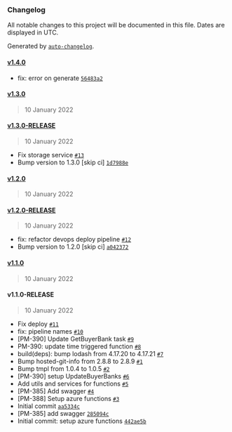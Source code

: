 ### Changelog

All notable changes to this project will be documented in this file. Dates are displayed in UTC.

Generated by [`auto-changelog`](https://github.com/CookPete/auto-changelog).

#### [v1.4.0](https://github.com/pagopa/pagopa-functions-buyerbank/compare/v1.3.0...v1.4.0)

- fix: error on generate [`56483a2`](https://github.com/pagopa/pagopa-functions-buyerbank/commit/56483a2f646d2260e0ef359893a2ee3ae4333ca3)

#### [v1.3.0](https://github.com/pagopa/pagopa-functions-buyerbank/compare/v1.3.0-RELEASE...v1.3.0)

> 10 January 2022

#### [v1.3.0-RELEASE](https://github.com/pagopa/pagopa-functions-buyerbank/compare/v1.2.0...v1.3.0-RELEASE)

> 10 January 2022

- Fix storage service [`#13`](https://github.com/pagopa/pagopa-functions-buyerbank/pull/13)
- Bump version to 1.3.0 [skip ci] [`1d7988e`](https://github.com/pagopa/pagopa-functions-buyerbank/commit/1d7988e69713cf217ecfe077f49fb1dcd7ce658f)

#### [v1.2.0](https://github.com/pagopa/pagopa-functions-buyerbank/compare/v1.2.0-RELEASE...v1.2.0)

> 10 January 2022

#### [v1.2.0-RELEASE](https://github.com/pagopa/pagopa-functions-buyerbank/compare/v1.1.0...v1.2.0-RELEASE)

> 10 January 2022

- fix: refactor devops deploy pipeline [`#12`](https://github.com/pagopa/pagopa-functions-buyerbank/pull/12)
- Bump version to 1.2.0 [skip ci] [`a042372`](https://github.com/pagopa/pagopa-functions-buyerbank/commit/a042372b340405bf51577a968be139328291766e)

#### [v1.1.0](https://github.com/pagopa/pagopa-functions-buyerbank/compare/v1.1.0-RELEASE...v1.1.0)

> 10 January 2022

#### v1.1.0-RELEASE

> 10 January 2022

- Fix deploy [`#11`](https://github.com/pagopa/pagopa-functions-buyerbank/pull/11)
- fix: pipeline names [`#10`](https://github.com/pagopa/pagopa-functions-buyerbank/pull/10)
- [PM-390] Update GetBuyerBank task [`#9`](https://github.com/pagopa/pagopa-functions-buyerbank/pull/9)
- PM-390: update time triggered function [`#8`](https://github.com/pagopa/pagopa-functions-buyerbank/pull/8)
- build(deps): bump lodash from 4.17.20 to 4.17.21 [`#7`](https://github.com/pagopa/pagopa-functions-buyerbank/pull/7)
- Bump hosted-git-info from 2.8.8 to 2.8.9 [`#1`](https://github.com/pagopa/pagopa-functions-buyerbank/pull/1)
- Bump tmpl from 1.0.4 to 1.0.5 [`#2`](https://github.com/pagopa/pagopa-functions-buyerbank/pull/2)
- [PM-390] setup UpdateBuyerBanks [`#6`](https://github.com/pagopa/pagopa-functions-buyerbank/pull/6)
- Add utils and services for functions [`#5`](https://github.com/pagopa/pagopa-functions-buyerbank/pull/5)
- [PM-385] Add swagger [`#4`](https://github.com/pagopa/pagopa-functions-buyerbank/pull/4)
- [PM-388] Setup azure functions [`#3`](https://github.com/pagopa/pagopa-functions-buyerbank/pull/3)
- Initial commit [`aa5334c`](https://github.com/pagopa/pagopa-functions-buyerbank/commit/aa5334c531f04c90c680b1ed71a93ba9e60fd1d7)
- [PM-385] add swagger [`285094c`](https://github.com/pagopa/pagopa-functions-buyerbank/commit/285094cd27be1335511dccc7ce5d1aa19b52caa6)
- Initial commit: setup azure functions [`442ae5b`](https://github.com/pagopa/pagopa-functions-buyerbank/commit/442ae5b2b125b6c7755c8c18cdd0cc963aee99a7)
